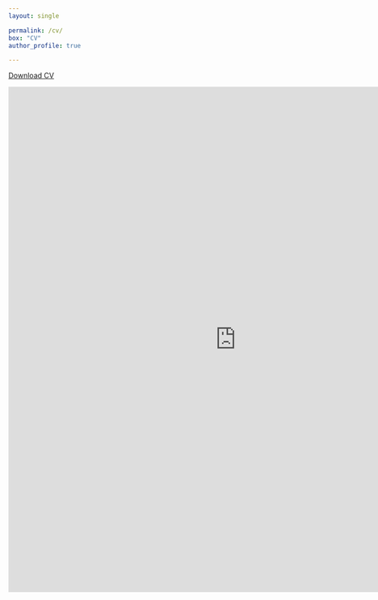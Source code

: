 ```yaml
---
layout: single

permalink: /cv/
box: "CV"
author_profile: true

---
```


<!-- {: .notice--info} -->  
[Download CV](https://usu-my.sharepoint.com/:b:/g/personal/a02271983_aggies_usu_edu/ERfHAyU09N1CnNhsA5HnCEwBxdezOhHRras49rFF6bHIrg?download=1)      

<iframe src="https://usu-my.sharepoint.com/personal/a02271983_aggies_usu_edu/_layouts/15/embed.aspx?UniqueId=2503c717-f434-42dd-9cd8-6c0391e7084c" width="900" height="1000" frameborder="0" scrolling="no" allowfullscreen title="Nikita_Fedik_CV.pdf"></iframe>